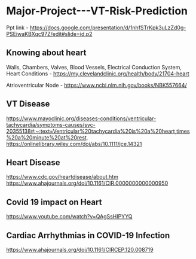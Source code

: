 # Major-Project---VT-Risk-Prediction 
Ppt link - https://docs.google.com/presentation/d/1nhfSTrKpk3uLzZd0g-PSEiwaKBXqc97Z/edit#slide=id.p2

## Knowing about heart
  Walls, Chambers, Valves, Blood Vessels, Electrical Conduction System, Heart Conditions - https://my.clevelandclinic.org/health/body/21704-heart
  
  Atrioventricular Node - https://www.ncbi.nlm.nih.gov/books/NBK557664/

## VT Disease
  https://www.mayoclinic.org/diseases-conditions/ventricular-tachycardia/symptoms-causes/syc-20355138#:~:text=Ventricular%20tachycardia%20is%20a%20heart,times%20a%20minute%20at%20rest.
  https://onlinelibrary.wiley.com/doi/abs/10.1111/jce.14321
##  Heart Disease
  https://www.cdc.gov/heartdisease/about.htm                                                      
  https://www.ahajournals.org/doi/10.1161/CIR.0000000000000950

## Covid 19 impact on Heart
  https://www.youtube.com/watch?v=QAgSsHIPYYQ
## Cardiac Arrhythmias in COVID-19 Infection
  https://www.ahajournals.org/doi/10.1161/CIRCEP.120.008719
